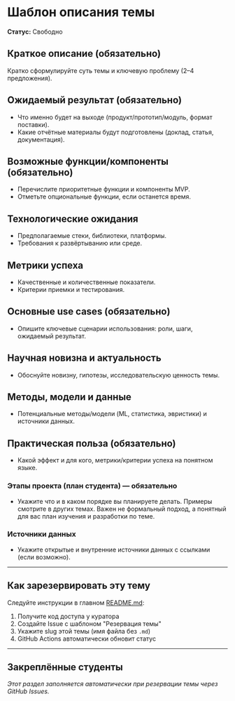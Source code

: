 # Шаблон описания темы

**Статус:** Свободно

## Краткое описание (обязательно)
Кратко сформулируйте суть темы и ключевую проблему (2–4 предложения).

## Ожидаемый результат (обязательно)
- Что именно будет на выходе (продукт/прототип/модуль, формат поставки).
- Какие отчётные материалы будут подготовлены (доклад, статья, документация).

## Возможные функции/компоненты (обязательно)
- Перечислите приоритетные функции и компоненты MVP.
- Отметьте опциональные функции, если останется время.

## Технологические ожидания
- Предполагаемые стеки, библиотеки, платформы.
- Требования к развёртыванию или среде.

## Метрики успеха
- Качественные и количественные показатели.
- Критерии приемки и тестирования.

## Основные use cases (обязательно)

- Опишите ключевые сценарии использования: роли, шаги, ожидаемый результат.

## Научная новизна и актуальность

- Обоснуйте новизну, гипотезы, исследовательскую ценность темы.

## Методы, модели и данные

- Потенциальные методы/модели (ML, статистика, эвристики) и источники данных.

## Практическая польза (обязательно)

- Какой эффект и для кого, метрики/критерии успеха на понятном языке.

### Этапы проекта (план студента) — обязательно

- Укажите что и в каком порядке вы планируете делать. Примеры смотрите в других темах. Важен не формальный подход, а понятный для вас план изучения и разработки по теме.

### Источники данных

- Укажите открытые и внутренние источники данных с ссылками (если возможно).

---

## Как зарезервировать эту тему

Следуйте инструкции в главном [README.md](../../README.md#-как-зарезервировать-тему):
1. Получите код доступа у куратора
2. Создайте Issue с шаблоном "Резервация темы"
3. Укажите slug этой темы (имя файла без `.md`)
4. GitHub Actions автоматически обновит статус

---

## Закреплённые студенты

_Этот раздел заполняется автоматически при резервации темы через GitHub Issues._

<!-- Формат записи: **ФИО** (Группа) — дата — научный руководитель -->

